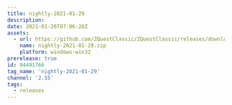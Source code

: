 ```yaml
---
title: nightly-2021-01-29
description: 
date: 2021-01-26T07:06:28Z
assets: 
  - url: https://github.com/ZQuestClassic/ZQuestClassic/releases/download/nightly-2021-01-29/nightly-2021-01-29.zip
    name: nightly-2021-01-29.zip
    platform: windows-win32
prerelease: true
id: 94491766
tag_name: 'nightly-2021-01-29'
channel: '2.55'
tags:
  - releases
---
```



